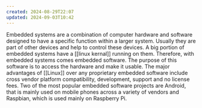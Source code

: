 ```yaml
---
created: 2024-08-29T22:07
updated: 2024-09-03T10:42
---
```

Embedded systems are a combination of computer hardware and software designed to have a specific function within a larger system. Usually they are part of other devices and help to control these devices. A big portion of embedded systems have a [[linux kernal]] running on them. Therefore, with embedded systems comes embedded software. The purpose of this software is to access the hardware and make it usable. The major advantages of [[Linux]] over any proprietary embedded software include cross vendor platform compatibility, development, support and no license fees. Two of the most popular embedded software projects are Android, that is mainly used on mobile phones across a variety of vendors and Raspbian, which is used mainly on Raspberry Pi.